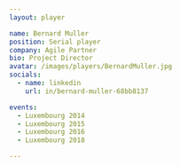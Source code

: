 ```yaml
---
layout: player

name: Bernard Muller
position: Serial player
company: Agile Partner
bio: Project Director
avatar: /images/players/BernardMuller.jpg
socials:
  - name: linkedin
    url: in/bernard-muller-68bb8137

events:
  - Luxembourg 2014
  - Luxembourg 2015
  - Luxembourg 2016
  - Luxembourg 2018

---
```

